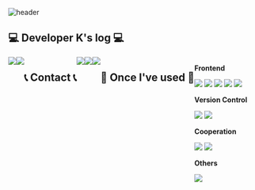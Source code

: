 ![header](https://capsule-render.vercel.app/api?type=venom&height=300&color=gradient&text=Kihyun's%20Space!&animation=twinkling&strokeWidth=0&fontColor=a9a9a9)

## 💻 Developer K's log 💻

<div style="display:flex; flex-direction:row;">
    <a href="https://velog.io/@kim20790/posts" target="_blank"><img src="https://img.shields.io/badge/Velog-20C997?style=for-the-badge&logo=Velog&logoColor=white"/></a>
    <a href="https://de-veloper-k.tistory.com/" target="_blank"><img src="https://img.shields.io/badge/tistory-ffffff?style=for-the-badge&logo=Tistory&logoColor=black"/></a>
<br />


## 📞 Contact 📞
<div style="display:flex; flex-direction:row;"
    <a href="kim724265@gmail.com" target="_blank"><img src="https://img.shields.io/badge/Gmail-EA4335?style=for-the-badge&logo=Gmail&logoColor=white"/></a>
    <a href="https://open.kakao.com/o/sXVFOkcg" target="_blank"><img src="https://img.shields.io/badge/Kakao-FFCD00?style=for-the-badge&logo=Kakao&logoColor=black"/></a>
    <a href="https://www.instagram.com/luna_lu_bloom/" target="_blank"><img src="https://img.shields.io/badge/Instagram-E4405F?style=for-the-badge&logo=Instagram&logoColor=white"/></a>
<br />

## 🔨 Once I've used 🔨
<div style="display:flex; flex-direction:column; align-items:flex-start;">
    <!-- Frontend -->
    <p><strong>Frontend</strong></p>
    <div>
        <img src="https://img.shields.io/badge/javascript-F7DF1E?style=flat-square&logo=javascript&logoColor=black">
        <img src="https://img.shields.io/badge/react-61DAFB?style=flat-square&logo=react&logoColor=black"> 
        <img src="https://img.shields.io/badge/html5-E34F26?style=flat-square&logo=html5&logoColor=white"> 
        <img src="https://img.shields.io/badge/css-1572B6?style=flat-square&logo=css3&logoColor=white"> 
        <img src="https://img.shields.io/badge/bootstrap-7952B3?style=flat-square&logo=bootstrap&logoColor=white">
    </div>
      <!-- Version Control -->
    <p><strong>Version Control</strong></p>
    <div>
        <img src="https://img.shields.io/badge/git-F05032?style=flat-square&logo=git&logoColor=white">
        <img src="https://img.shields.io/badge/github-ffffff?style=flat-square&logo=github&logoColor=black"> 
      <!-- Cooperation -->
    <p><strong>Cooperation</strong></p>
    <div>
        <img src="https://img.shields.io/badge/notion-ffffff?style=flat-square&logo=notion&logoColor=black">
        <img src="https://img.shields.io/badge/slack-4A154B?style=flat-square&logo=slack&logoColor=white"> 
    </div>
    <!-- Others -->
    <p><strong>Others</strong></p>
    <div>
        <img src="https://img.shields.io/badge/python-3776AB?style=flat-square&logo=python&logoColor=white"> 
</div><br>
</div>


<br/>
<div style="display:flex; flex-direction:row;"
[![Top Langs](https://github-readme-stats.vercel.app/api/top-langs/?username=Kihyun&layout=compact&theme=dracula)](https://github.com/Dustyspac/github-readme-stats)


<div style="display:flex; flex-direction:row;"
![Anurag's GitHub stats](https://github-readme-stats.vercel.app/api?username=Dustyspac&show_icons=true&theme=dracula)
</div> 
